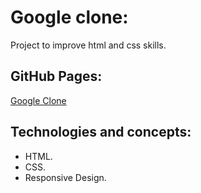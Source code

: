 # Google clone:

Project to improve html and css skills.

## GitHub Pages:

[Google Clone](https://mauriciojcarrillo.github.io/8.curso_practico_html_y_css_platzi/s)

## Technologies and concepts:

- HTML.
- CSS.
- Responsive Design.